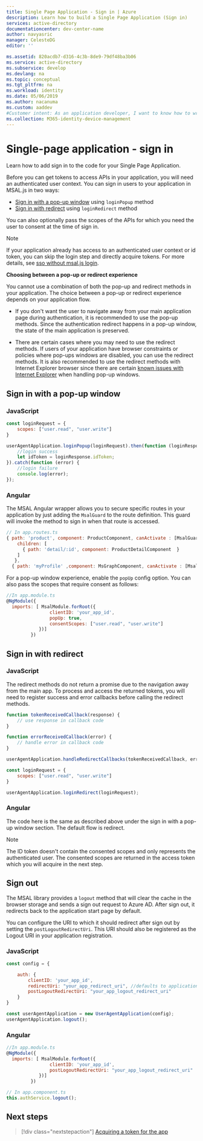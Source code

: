 ```yaml
---
title: Single Page Application - Sign in | Azure
description: Learn how to build a Single Page Application (Sign in)
services: active-directory
documentationcenter: dev-center-name
author: navyasric
manager: CelesteDG
editor: ''

ms.assetid: 820acdb7-d316-4c3b-8de9-79df48ba3b06
ms.service: active-directory
ms.subservice: develop
ms.devlang: na
ms.topic: conceptual
ms.tgt_pltfrm: na
ms.workload: identity
ms.date: 05/06/2019
ms.author: nacanuma
ms.custom: aaddev
#Customer intent: As an application developer, I want to know how to write a Single Page Application using the Microsoft identity platform for developers.
ms.collection: M365-identity-device-management
---
```


# Single-page application - sign in

Learn how to add sign in to the code for your Single Page Application.

Before you can get tokens to access APIs in your application, you will need an authenticated user context. You can sign in users to your application in MSAL.js in two ways:

* [Sign in with a pop-up window](#sign-in-with-a-pop-up-window) using `loginPopup` method
* [Sign in with redirect](#sign-in-with-redirect) using `loginRedirect` method

You can also optionally pass the scopes of the APIs for which you need the user to consent at the time of sign in.

> [!NOTE]
> If your application already has access to an authenticated user context or id token, you can skip the login step and directly acquire tokens. For more details, see [sso without msal.js login](https://github.com/AzureAD/microsoft-authentication-library-for-js/wiki/Sso#sso-to-an-app-without-msaljs-login).

**Choosing between a pop-up or redirect experience**

You cannot use a combination of both the pop-up and redirect methods in your application. The choice between a pop-up or redirect experience depends on your application flow.

* If you don't want the user to navigate away from your main application page during authentication, it is recommended to use the pop-up methods. Since the authentication redirect happens in a pop-up window, the state of the main application is preserved.

* There are certain cases where you may need to use the redirect methods. If users of your application have browser constraints or policies where pop-ups windows are disabled, you can use the redirect methods. It is also recommended to use the redirect methods with Internet Explorer browser since there are certain [known issues with Internet Explorer](https://github.com/AzureAD/microsoft-authentication-library-for-js/wiki/Known-issues-on-IE-and-Edge-Browser) when handling pop-up windows.

## Sign in with a pop-up window

### JavaScript

```javascript
const loginRequest = {
    scopes: ["user.read", "user.write"]
}

userAgentApplication.loginPopup(loginRequest).then(function (loginResponse) {
    //login success
    let idToken = loginResponse.idToken;
}).catch(function (error) {
    //login failure
    console.log(error);
});
```

### Angular

The MSAL Angular wrapper allows you to secure specific routes in your application by just adding the `MsalGuard` to the route definition. This guard will invoke the method to sign in when that route is accessed.

```javascript
// In app.routes.ts
{ path: 'product', component: ProductComponent, canActivate : [MsalGuard],
    children: [
      { path: 'detail/:id', component: ProductDetailComponent  }
    ]
   },
  { path: 'myProfile' ,component: MsGraphComponent, canActivate : [MsalGuard] },
```

For a pop-up window experience, enable the `popUp` config option. You can also pass the scopes that require consent as follows:

```javascript
//In app.module.ts
@NgModule({
  imports: [ MsalModule.forRoot({
                clientID: 'your_app_id',
                popUp: true,
                consentScopes: ["user.read", "user.write"]
            })]
         })
```

## Sign in with redirect

### JavaScript

The redirect methods do not return a promise due to the navigation away from the main app. To process and access the returned tokens, you will need to register success and error callbacks before calling the redirect methods.

```javascript
function tokenReceivedCallback(response) {
    // use response in callback code
}

function errorReceivedCallback(error) {
    // handle error in callback code
}

userAgentApplication.handleRedirectCallbacks(tokenReceivedCallback, errorReceivedCallback);

const loginRequest = {
    scopes: ["user.read", "user.write"]
}

userAgentApplication.loginRedirect(loginRequest);
```

### Angular

The code here is the same as described above under the sign in with a pop-up window section. The default flow is redirect.

> [!NOTE]
> The ID token doesn't contain the consented scopes and only represents the authenticated user. The consented scopes are returned in the access token which you will acquire in the next step.

## Sign out

The MSAL library provides a `logout` method that will clear the cache in the browser storage and sends a sign out request to Azure AD. After sign out, it redirects back to the application start page by default.

You can configure the URI to which it should redirect after sign out by setting the `postLogoutRedirectUri`. This URI should also be registered as the Logout URI in your application registration.

### JavaScript

```javascript
const config = {

    auth: {
        clientID: 'your_app_id',
        redirectUri: "your_app_redirect_uri", //defaults to application start page
        postLogoutRedirectUri: "your_app_logout_redirect_uri"
    }
}

const userAgentApplication = new UserAgentApplication(config);
userAgentApplication.logout();

```

### Angular

```javascript
//In app.module.ts
@NgModule({
  imports: [ MsalModule.forRoot({
                clientID: 'your_app_id',
                postLogoutRedirectUri: "your_app_logout_redirect_uri"
            })]
         })

// In app.component.ts
this.authService.logout();
```

## Next steps

> [!div class="nextstepaction"]
> [Acquiring a token for the app](scenario-spa-acquire-token.md)
